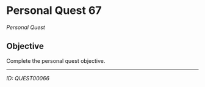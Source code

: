 # Personal Quest 67

*Personal Quest*

## Objective
Complete the personal quest objective.

---
*ID: QUEST00066*
